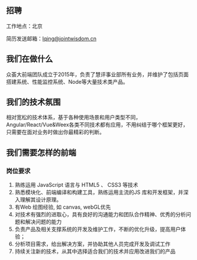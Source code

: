 ## 招聘
工作地点：北京

简历发送邮箱：lqing@jointwisdom.cn

## 我们在做什么

众荟大前端团队成立于2015年，负责了慧评事业部所有业务，并维护了包括页面搭建系统、性能监控系统、Node等大量技术类产品。

## 我们的技术氛围

相对宽松的技术体系，基于各种使用场景和用户类型不同，Angular/React/Vue&Weex各类不同技术都有应用，不用纠结于哪个框架更好，只需要在面对业务时做出你最精彩的判断。

## 我们需要怎样的前端

### 岗位要求

1. 熟练运用 JavaScript 语言与 HTML5 、 CSS3 等技术
2. 熟悉模块化、前端编译和构建工具，熟练运用主流的JS 库和开发框架，并深入理解其设计原理。
3. 有Web 绘图经验, 如 canvas, webGL优先
4. 对技术有强烈的进取心，具有良好的沟通能力和团队合作精神、优秀的分析问题和解决问题的能力
5. 负责产品及相关支撑系统的开发及维护工作，不断的优化升级，提高用户体验； 
6. 分析项目需求，给出解决方案，并协助其他人员完成开发及调试工作
7. 持续关注新的技术，从其中选择适合我们的技术并应用改进我们的产品
